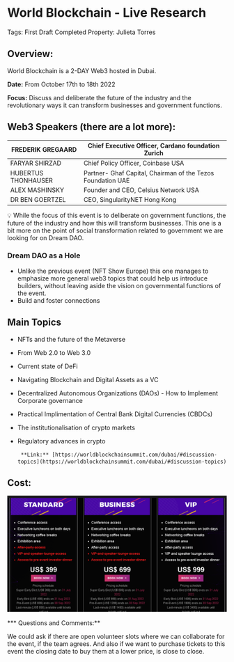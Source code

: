 # World Blockchain - Live Research

Tags: First Draft Completed
Property: Julieta Torres

## Overview:

World Blockchain is a 2-DAY Web3 hosted in Dubai. 

**Date:** From October 17th to 18th 2022

**Focus:** Discuss and deliberate the future of the industry and the revolutionary ways it can transform businesses and government functions.

## **Web3 Speakers (there are a lot more):**

| FREDERIK GREGAARD | Chief Executive Officer, Cardano foundation Zurich |
| --- | --- |
| FARYAR SHIRZAD | Chief Policy Officer, Coinbase USA |
| HUBERTUS THONHAUSER | Partner- Ghaf Capital, Chairman of the Tezos Foundation UAE |
| ALEX MASHINSKY | Founder and CEO, Celsius Network USA |
| DR BEN GOERTZEL | CEO, SingularityNET Hong Kong |

<aside>
💡 While the focus of this event is to deliberate on government functions, the future of the industry and how this will transform businesses. This one is a bit more on the point of social transformation related to government we are looking for on Dream DAO.

</aside>

### **Dream DAO as a Hole**

- Unlike the previous event (NFT Show Europe) this one manages to emphasize more general web3 topics that could help us introduce builders, without leaving aside the vision on governmental functions of the event.
- Build and foster connections

## **Main Topics**

- NFTs and the future of the Metaverse
- From Web 2.0 to Web 3.0
- Current state of DeFi
- Navigating Blockchain and Digital Assets as a VC
- Decentralized Autonomous Organizations (DAOs) - How to Implement Corporate governance
- Practical Implimentation of Central Bank Digital Currencies (CBDCs)
- The institutionalisation of crypto markets
- Regulatory advances in crypto

       **Link:** [https://worldblockchainsummit.com/dubai/#discussion-topics](https://worldblockchainsummit.com/dubai/#discussion-topics)

## Cost:

![Untitled](World%20Blockchain%20-%20Live%20Research%20d71e389decc9407b95c893a2dffeceee/Untitled.png)

*** Questions and Comments:**

We could ask if there are open volunteer slots where we can collaborate for the event, if the team agrees.  And also if we want to purchase tickets to this event the closing date to buy them at a lower price, is close to close.